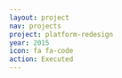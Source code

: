 ```yaml
---
layout: project
nav: projects
project: platform-redesign
year: 2015
icon: fa fa-code
action: Executed
---
```

